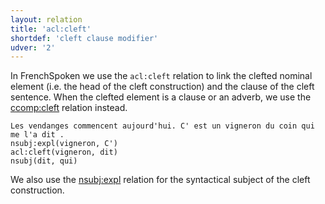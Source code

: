 ```yaml
---
layout: relation
title: 'acl:cleft'
shortdef: 'cleft clause modifier'
udver: '2'
---
```


In FrenchSpoken we use the `acl:cleft` relation to link the clefted nominal element (i.e. the head of the cleft construction) and the clause of the cleft sentence.
When the clefted element is a clause or an adverb, we use the [ccomp:cleft]() relation instead.

~~~ sdparse
Les vendanges commencent aujourd'hui. C' est un vigneron du coin qui me l'a dit .
nsubj:expl(vigneron, C')
acl:cleft(vigneron, dit)
nsubj(dit, qui)
~~~

We also use the [nsubj:expl]() relation for the syntactical subject of the cleft construction.
